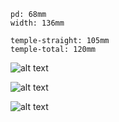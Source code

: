 ```
pd: 68mm
width: 136mm

temple-straight: 105mm
temple-total: 120mm
```

![alt text](https://i.imgur.com/tLkcWVJ.jpg)

![alt text](https://i.imgur.com/exagBJL.jpg)

![alt text](https://i.imgur.com/37FZcAK.jpg)

